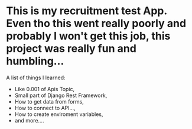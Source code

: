 # This is my recruitment test App. Even tho this went really poorly and probably I won't get this job, this project was really fun and humbling... 


A list of things I learned:
- Like 0.001 of Apis Topic,
- Small part of Django Rest Framework,
- How to get data from forms,
- How to connect to API..., 
- How to create enviroment variables,
- and more....